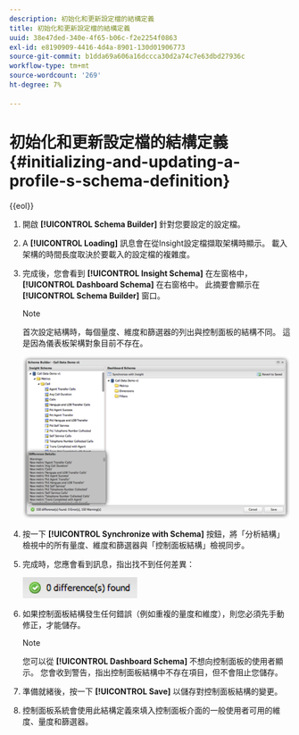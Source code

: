 ```yaml
---
description: 初始化和更新設定檔的結構定義
title: 初始化和更新設定檔的結構定義
uuid: 38e47ded-340e-4f65-b06c-f2e2254f0863
exl-id: e8190909-4416-4d4a-8901-130d01906773
source-git-commit: b1dda69a606a16dccca30d2a74c7e63dbd27936c
workflow-type: tm+mt
source-wordcount: '269'
ht-degree: 7%

---
```


# 初始化和更新設定檔的結構定義{#initializing-and-updating-a-profile-s-schema-definition}

{{eol}}

1. 開啟 **[!UICONTROL Schema Builder]** 針對您要設定的設定檔。
1. A **[!UICONTROL Loading]** 訊息會在從Insight設定檔擷取架構時顯示。 載入架構的時間長度取決於要載入的設定檔的複雜度。
1. 完成後，您會看到 **[!UICONTROL Insight Schema]** 在左窗格中， **[!UICONTROL Dashboard Schema]** 在右窗格中。 此摘要會顯示在 **[!UICONTROL Schema Builder]** 窗口。

   >[!NOTE]
   >
   >首次設定結構時，每個量度、維度和篩選器的列出與控制面板的結構不同。 這是因為儀表板架構對象目前不存在。

   ![](assets/schema_builder2.png)

1. 按一下 **[!UICONTROL Synchronize with Schema]** 按鈕，將「分析結構」檢視中的所有量度、維度和篩選器與「控制面板結構」檢視同步。
1. 完成時，您應會看到訊息，指出找不到任何差異：

   ![](assets/diff_found.png)

1. 如果控制面板結構發生任何錯誤（例如重複的量度和維度），則您必須先手動修正，才能儲存。

   >[!NOTE]
   >
   >您可以從 **[!UICONTROL Dashboard Schema]** 不想向控制面板的使用者顯示。 您會收到警告，指出控制面板結構中不存在項目，但不會阻止您儲存。

1. 準備就緒後，按一下 **[!UICONTROL Save]** 以儲存對控制面板結構的變更。
1. 控制面板系統會使用此結構定義來填入控制面板介面的一般使用者可用的維度、量度和篩選器。
